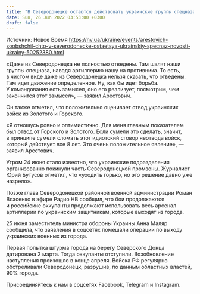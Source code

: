 ```yaml
---
title: "В Северодонецке остаются действовать украинские группы спецназа — Арестович"
date: Sun, 26 Jun 2022 03:53:00 +0300
draft: false
---
```

Источник: Новое Время https://nv.ua/ukraine/events/arestovich-soobshchil-chto-v-severodonecke-ostaetsya-ukrainskiy-specnaz-novosti-ukrainy-50252380.html


«Даже из Северодонецка не полностью отведены. Там шалят наши группы спецназа, наводя артиллерию нашу на противника. То есть, в чистом виде даже из Северодонецка нельзя сказать, что отведены. Там идет движение определенное. Ну, как бы идет борьба. У командования есть замысел, оно его реализует, посмотрим, чем закончится этот замысел», — заявил Арестович.

Он также отметил, что положительно оценивает отвод украинских войск из Золотого и Горского.

«Я отношусь ровно и оптимистично. Для меня главным показателем был отвод от Горского и Золотого. Если сумели это сделать, значит, в принципе сумели сломать этот идиотский сговор неотвода войск, который действует все 8 лет. Это очень положительное явление», — заявил Арестович.

Утром 24 июня стало известно, что украинские подразделения организованно покинули часть Северодонецкой промзоны. Журналист Юрий Бутусов отметил, что «уходить горько, но это решение давно уже назрело».

Позже глава Северодонецкой районной военной администрации Роман Власенко в эфире Радио НВ сообщил, что бои продолжаются и российские оккупанты продолжают использовать весь арсенал артиллерии по украинским защитникам, которые выходят из города.

25 июня заместитель министра обороны Украины Анна Маляр сообщила, что заявления в соцсетях помешали операции по выходу украинских военных из города.

Первая попытка штурма города на берегу Северского Донца датирована 2 марта. Тогда оккупанты отступили. Возобновление наступления произошло в конце апреля. Войска РФ регулярно обстреливали Северодонецк, разрушив, по данным областных властей, 90% города.

Присоединяйтесь к нам в соцсетях Facebook, Telegram и Instagram.
